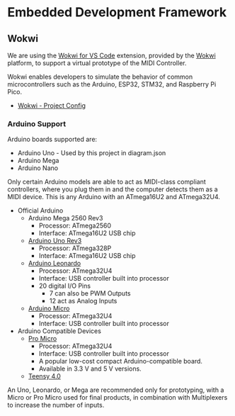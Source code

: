 # Embedded Development Framework

## Wokwi

We are using the [Wokwi for VS Code][] extension, provided by the [Wokwi]
platform, to support a virtual prototype of the MIDI Controller.

Wokwi enables developers to simulate the behavior of common microcontrollers
such as the Arduino, ESP32, STM32, and Raspberry Pi Pico.

* [Wokwi - Project Config][]

[Wokwi]: https://wokwi.com/
[Wokwi for VS Code]: https://docs.wokwi.com/vscode/getting-started
[Wokwi - Project Config]: https://docs.wokwi.com/vscode/project-config

### Arduino Support

Arduino boards supported are:

* Arduino Uno - Used by this project in diagram.json
* Arduino Mega
* Arduino Nano

Only certain Arduino models are able to act as MIDI-class compliant controllers,
where you plug them in and the computer detects them as a MIDI device. This is
any Arduino with an ATmega16U2 and ATmega32U4.

* Official Arduino
  * Arduino Mega 2560 Rev3
    * Processor: ATmega2560
    * Interface: ATmega16U2 USB chip
  * [Arduino Uno Rev3][]
    * Processor: ATmega328P
    * Interface: ATmega16U2 USB chip
  * [Arduino Leonardo][]
    * Processor: ATmega32U4
    * Interface: USB controller built into processor
    * 20 digital I/O Pins
      * 7 can also be PWM Outputs
      * 12 act as Analog Inputs
  * [Arduino Micro][]
    * Processor: ATmega32U4
    * Interface: USB controller built into processor
* Arduino Compatible Devices
  * [Pro Micro][]
    * Processor: ATmega32U4
    * Interface: USB controller built into processor
    * A popular low-cost compact Arduino-compatible board.
    * Available in 3.3 V and 5 V versions.
  * [Teensy 4.0][]

An Uno, Leonardo, or Mega are recommended only for prototyping, with a Micro or
Pro Micro used for final products, in combination with Multiplexers to increase
the number of inputs.

[Arduino Uno rev3]: https://docs.arduino.cc/hardware/uno-rev3/
[Arduino Leonardo]: https://docs.arduino.cc/hardware/leonardo/
[Arduino Micro]: https://docs.arduino.cc/hardware/micro/
[Pro Micro]: https://www.sparkfun.com/products/12640
[Teensy 4.0]: https://www.pjrc.com/store/teensy40.html
